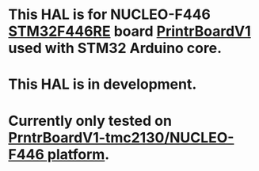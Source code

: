 # This HAL is for NUCLEO-F446 [STM32F446RE](https://www.st.com/en/microcontrollers/stm32f446.html) board [PrintrBoardV1](https://github.com/ghent360/PrntrBoard) used with STM32 Arduino core.

# This HAL is in development.
# Currently only tested on [PrntrBoardV1-tmc2130/NUCLEO-F446 platform](http://blog.pcbxprt.com/index.php/category/prntrboard/).


